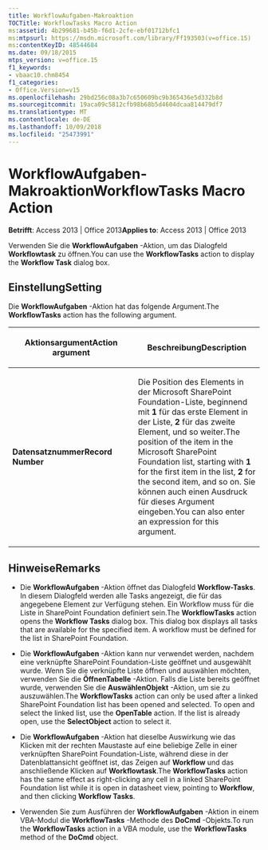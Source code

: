 ```yaml
---
title: WorkflowAufgaben-Makroaktion
TOCTitle: WorkflowTasks Macro Action
ms:assetid: 4b299681-b45b-f6d1-2cfe-ebf01712bfc1
ms:mtpsurl: https://msdn.microsoft.com/library/Ff193503(v=office.15)
ms:contentKeyID: 48544684
ms.date: 09/18/2015
mtps_version: v=office.15
f1_keywords:
- vbaac10.chm8454
f1_categories:
- Office.Version=v15
ms.openlocfilehash: 29bd256c08a3b7c650609bc9b365436e5d332b8d
ms.sourcegitcommit: 19aca09c5812cfb98b68b5d4604dcaa814479df7
ms.translationtype: MT
ms.contentlocale: de-DE
ms.lasthandoff: 10/09/2018
ms.locfileid: "25473991"
---
```

# <a name="workflowtasks-macro-action"></a><span data-ttu-id="d8469-102">WorkflowAufgaben-Makroaktion</span><span class="sxs-lookup"><span data-stu-id="d8469-102">WorkflowTasks Macro Action</span></span>


<span data-ttu-id="d8469-103">**Betrifft**: Access 2013 | Office 2013</span><span class="sxs-lookup"><span data-stu-id="d8469-103">**Applies to**: Access 2013 | Office 2013</span></span>

<span data-ttu-id="d8469-104">Verwenden Sie die **WorkflowAufgaben** -Aktion, um das Dialogfeld **Workflowtask** zu öffnen.</span><span class="sxs-lookup"><span data-stu-id="d8469-104">You can use the **WorkflowTasks** action to display the **Workflow Task** dialog box.</span></span>

## <a name="setting"></a><span data-ttu-id="d8469-105">Einstellung</span><span class="sxs-lookup"><span data-stu-id="d8469-105">Setting</span></span>

<span data-ttu-id="d8469-106">Die **WorkflowAufgaben** -Aktion hat das folgende Argument.</span><span class="sxs-lookup"><span data-stu-id="d8469-106">The **WorkflowTasks** action has the following argument.</span></span>

<table>
<colgroup>
<col style="width: 50%" />
<col style="width: 50%" />
</colgroup>
<thead>
<tr class="header">
<th><p><span data-ttu-id="d8469-107">Aktionsargument</span><span class="sxs-lookup"><span data-stu-id="d8469-107">Action argument</span></span></p></th>
<th><p><span data-ttu-id="d8469-108">Beschreibung</span><span class="sxs-lookup"><span data-stu-id="d8469-108">Description</span></span></p></th>
</tr>
</thead>
<tbody>
<tr class="odd">
<td><p><span data-ttu-id="d8469-109"><strong>Datensatznummer</strong></span><span class="sxs-lookup"><span data-stu-id="d8469-109"><strong>Record Number</strong></span></span></p></td>
<td><p><span data-ttu-id="d8469-110">Die Position des Elements in der Microsoft SharePoint Foundation-Liste, beginnend mit <strong>1</strong> für das erste Element in der Liste, <strong>2</strong> für das zweite Element, und so weiter.</span><span class="sxs-lookup"><span data-stu-id="d8469-110">The position of the item in the Microsoft SharePoint Foundation list, starting with <strong>1</strong> for the first item in the list, <strong>2</strong> for the second item, and so on.</span></span> <span data-ttu-id="d8469-111">Sie können auch einen Ausdruck für dieses Argument eingeben.</span><span class="sxs-lookup"><span data-stu-id="d8469-111">You can also enter an expression for this argument.</span></span></p></td>
</tr>
</tbody>
</table>


## <a name="remarks"></a><span data-ttu-id="d8469-112">Hinweise</span><span class="sxs-lookup"><span data-stu-id="d8469-112">Remarks</span></span>

  - <span data-ttu-id="d8469-p102">Die **WorkflowAufgaben** -Aktion öffnet das Dialogfeld **Workflow-Tasks**. In diesem Dialogfeld werden alle Tasks angezeigt, die für das angegebene Element zur Verfügung stehen. Ein Workflow muss für die Liste in SharePoint Foundation definiert sein.</span><span class="sxs-lookup"><span data-stu-id="d8469-p102">The **WorkflowTasks** action opens the **Workflow Tasks** dialog box. This dialog box displays all tasks that are available for the specified item. A workflow must be defined for the list in SharePoint Foundation.</span></span>

  - <span data-ttu-id="d8469-p103">Die **WorkflowAufgaben** -Aktion kann nur verwendet werden, nachdem eine verknüpfte SharePoint Foundation-Liste geöffnet und ausgewählt wurde. Wenn Sie die verknüpfte Liste öffnen und auswählen möchten, verwenden Sie die **ÖffnenTabelle** -Aktion. Falls die Liste bereits geöffnet wurde, verwenden Sie die **AuswählenObjekt** -Aktion, um sie zu auszuwählen.</span><span class="sxs-lookup"><span data-stu-id="d8469-p103">The **WorkflowTasks** action can only be used after a linked SharePoint Foundation list has been opened and selected. To open and select the linked list, use the **OpenTable** action. If the list is already open, use the **SelectObject** action to select it.</span></span>

  - <span data-ttu-id="d8469-119">Die **WorkflowAufgaben** -Aktion hat dieselbe Auswirkung wie das Klicken mit der rechten Maustaste auf eine beliebige Zelle in einer verknüpften SharePoint Foundation-Liste, während diese in der Datenblattansicht geöffnet ist, das Zeigen auf **Workflow** und das anschließende Klicken auf **Workflowtask**.</span><span class="sxs-lookup"><span data-stu-id="d8469-119">The **WorkflowTasks** action has the same effect as right-clicking any cell in a linked SharePoint Foundation list while it is open in datasheet view, pointing to **Workflow**, and then clicking **Workflow Tasks**.</span></span>

  - <span data-ttu-id="d8469-120">Verwenden Sie zum Ausführen der **WorkflowAufgaben** -Aktion in einem VBA-Modul die **WorkflowTasks** -Methode des **DoCmd** -Objekts.</span><span class="sxs-lookup"><span data-stu-id="d8469-120">To run the **WorkflowTasks** action in a VBA module, use the **WorkflowTasks** method of the **DoCmd** object.</span></span>

